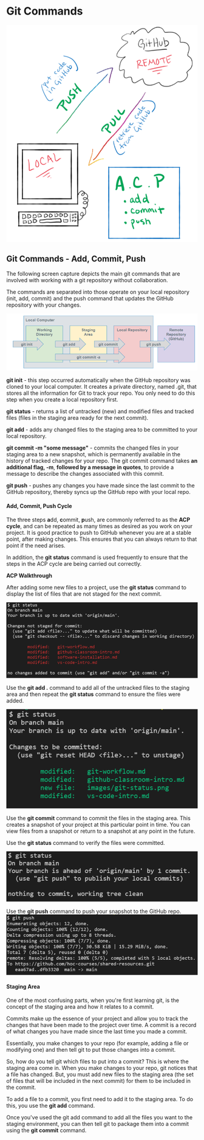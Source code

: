 # Git Commands

![](../../.gitbook/assets/image%20%2857%29.png)

## Git Commands - Add, Commit, Push

The following screen capture depicts the main git commands that are involved with working with a git repository without collaboration.

The commands are separated into those operate on your local repository \(init, add, commit\) and the push command that updates the GitHub repository with your changes.

![](https://raw.githubusercontent.com/hoc-labs/images/main/assignments-intro-9.png)

**git init** - this step occurred automatically when the GitHub repository was cloned to your local computer. It creates a private directory, named .git, that stores all the information for Git to track your repo. You only need to do this step when you create a local repository first.

**git status** - returns a list of untracked \(new\) and modified files and tracked files \(files in the staging area ready for the next commit\).

**git add** - adds any changed files to the staging area to be committed to your local repository.

**git commit -m "some message"** - commits the changed files in your staging area to a new snapshot, which is permanently available in the history of tracked changes for your repo. The git commit command takes **an additional flag, -m**, **followed by a message in quotes**, to provide a message to describe the changes associated with this commit.

**git push** - pushes any changes you have made since the last commit to the GitHub repository, thereby syncs up the GitHub repo with your local repo.  


#### Add, Commit, Push Cycle

The three steps **a**dd, **c**ommit, **p**ush, are commonly referred to as the **ACP cycle**, and can be repeated as many times as desired as you work on your project. It is good practice to push to GitHub whenever you are at a stable point, after making changes. This ensures that you can always return to that point if the need arises.

In addition, the **git status** command is used frequently to ensure that the steps in the ACP cycle are being carried out correctly.  


**ACP Walkthrough**

After adding some new files to a project, use the **git status** command to display the list of files that are not staged for the next commit.

[![](https://github.com/hoc-courses/shared-resources/raw/main/images/git-status.png)](https://github.com/hoc-courses/shared-resources/blob/main/images/git-status.png)

Use the **git add .** command to add all of the untracked files to the staging area and then repeat the **git status** command to ensure the files were added.

[![](https://github.com/hoc-courses/shared-resources/raw/main/images/git-status-after-add.png)](https://github.com/hoc-courses/shared-resources/blob/main/images/git-status-after-add.png)

Use the **git commit** command to commit the files in the staging area. This creates a snapshot of your project at this particular point in time. You can view files from a snapshot or return to a snapshot at any point in the future.

Use the **git status** command to verify the files were committed.

[![](https://github.com/hoc-courses/shared-resources/raw/main/images/git-status-after-commit.png)](https://github.com/hoc-courses/shared-resources/blob/main/images/git-status-after-commit.png)

Use the **git push** command to push your snapshot to the GitHub repo. [![](https://github.com/hoc-courses/shared-resources/raw/main/images/git-push.png)](https://github.com/hoc-courses/shared-resources/blob/main/images/git-push.png)  
  


#### Staging Area

One of the most confusing parts, when you're first learning git, is the concept of the staging area and how it relates to a commit.

Commits make up the essence of your project and allow you to track the changes that have been made to the project over time. A commit is a record of what changes you have made since the last time you made a commit.

Essentially, you make changes to your repo \(for example, adding a file or modifying one\) and then tell git to put those changes into a commit.

So, how do you tell git which files to put into a commit? This is where the staging area come in. When you make changes to your repo, git notices that a file has changed. But, you must add new files to the staging area \(the set of files that will be included in the next commit\) for them to be included in the commit.

To add a file to a commit, you first need to add it to the staging area. To do this, you use the **git add** command.

Once you've used the git add command to add all the files you want to the staging environment, you can then tell git to package them into a commit using the **git commit** command.


